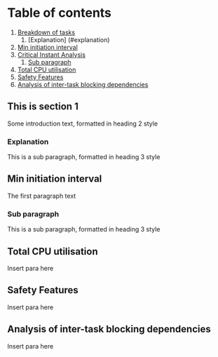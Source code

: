 # Table of contents
1. [Breakdown of tasks](#breakdown)
    1. [Explanation] (#explanation)
2. [Min initiation interval](#time_analysis)
3. [Critical Instant Analysis](#paragraph1)
    1. [Sub paragraph](#subparagraph1)
4. [Total CPU utilisation](#CPU_utilisation)
5. [Safety Features](#safety_features)
6. [Analysis of inter-task blocking dependencies](#intertask_blocking)

## This is section 1 <a name="breakdown"></a>
Some introduction text, formatted in heading 2 style

### Explanation <a name="explanation"></a>
This is a sub paragraph, formatted in heading 3 style

## Min initiation interval <a name="time_analysis"></a>
The first paragraph text

### Sub paragraph <a name="subparagraph1"></a>
This is a sub paragraph, formatted in heading 3 style

## Total CPU utilisation <a name="CPU_utilisation"></a>
Insert para here

## Safety Features <a name="safety_features"></a>
Insert para here

## Analysis of inter-task blocking dependencies <a name="intertask_blocking"></a>
Insert para here